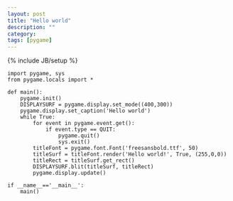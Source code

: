 ```yaml
---
layout: post
title: "Hello world"
description: ""
category: 
tags: [pygame]
---
```

{% include JB/setup %}

    import pygame, sys
    from pygame.locals import *
    
    def main():
        pygame.init()
        DISPLAYSURF = pygame.display.set_mode((400,300))
        pygame.display.set_caption('Hello world')
        while True:
            for event in pygame.event.get():
                if event.type == QUIT:
                    pygame.quit()
                    sys.exit()
            titleFont = pygame.font.Font('freesansbold.ttf', 50)
            titleSurf = titleFont.render('Hello world!', True, (255,0,0))
            titleRect = titleSurf.get_rect()
            DISPLAYSURF.blit(titleSurf, titleRect)
            pygame.display.update()
            
    if __name__=='__main__':
        main()